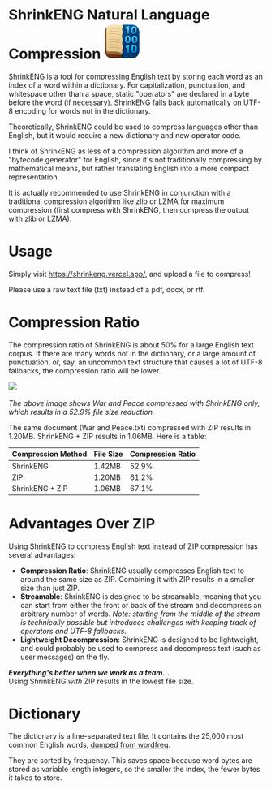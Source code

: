 # ShrinkENG Natural Language Compression <img src="/images/shrinkeng.png" height=70>

ShrinkENG is a tool for compressing English text by storing each word as an index of a word within a dictionary. 
For capitalization, punctuation, and whitespace other than a space, static "operators" are declared in a byte before the word (if necessary).
ShrinkENG falls back automatically on UTF-8 encoding for words not in the dictionary.

Theoretically, ShrinkENG could be used to compress 
languages other than English, but it would require a new dictionary and new operator code.

I think of ShrinkENG as less of a compression algorithm and more of a "bytecode generator" for English,
since it's not traditionally compressing by mathematical means, but rather translating English
into a more compact representation. 

It is actually recommended to use ShrinkENG in conjunction with a
traditional compression algorithm like zlib or LZMA for maximum compression 
(first compress with ShrinkENG, then compress the output with zlib or LZMA).

# Usage

Simply visit https://shrinkeng.vercel.app/, and upload a file to compress!

Please use a raw text file (txt) instead of a pdf, docx, or rtf.

# Compression Ratio
The compression ratio of ShrinkENG is about 50% for a large English text corpus.
If there are many words not in the dictionary, or a large amount of punctuation, or, say,
an uncommon text structure that causes a lot of UTF-8 fallbacks, the compression ratio will be lower.

<img src="https://i.ibb.co/hx5HGmjc/readme-img1.png" width="600">

*The above image shows War and Peace compressed with ShrinkENG only, which results in a 52.9% file size reduction.*

The same document (War and Peace.txt) compressed with ZIP results in 1.20MB. ShrinkENG + ZIP results in 1.06MB. Here is a table:

| Compression Method | File Size | Compression Ratio |
|--------------------|-----------|-------------------|
| ShrinkENG          | 1.42MB    | 52.9%             |
| ZIP                | 1.20MB    | 61.2%             |
| ShrinkENG + ZIP    | 1.06MB    | 67.1%             |

# Advantages Over ZIP
Using ShrinkENG to compress English text instead of ZIP compression has several advantages:
- **Compression Ratio**: ShrinkENG usually compresses English text to around the same size as ZIP. Combining it with ZIP results in a smaller size than just ZIP.
- **Streamable**: ShrinkENG is designed to be streamable, meaning that you can start from either the front or back of the stream and decompress an arbitrary number of words.
*Note: starting from the middle of the stream is technically possible but introduces challenges with keeping track of operators and UTF-8 fallbacks.*
- **Lightweight Decompression**: ShrinkENG is designed to be lightweight, and could probably be used to compress and decompress text (such as user messages) on the fly.

***Everything's better when we work as a team...***<br>Using ShrinkENG *with* ZIP results in the lowest file size.

# Dictionary

The dictionary is a line-separated text file. It contains the 25,000
most common English words, [dumped from wordfreq](https://github.com/aparrish/wordfreq-en-25000/blob/main/wordfreq-en-25000-log.json).

They are sorted by frequency. This saves space because word bytes are stored
as variable length integers, so the smaller the index, the fewer bytes it takes to store.

